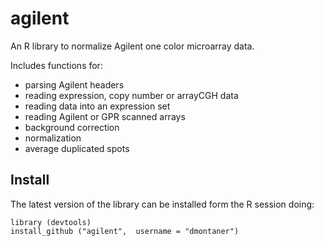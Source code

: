 
agilent
=======

An R library to normalize Agilent one color microarray data.

Includes functions for:

- parsing Agilent headers
- reading expression, copy number or arrayCGH data
- reading data into an expression set
- reading Agilent or GPR scanned arrays
- background correction
- normalization
- average duplicated spots


Install
-------

The latest version of the library can be installed form the R session doing:

    library (devtools)
    install_github ("agilent",  username = "dmontaner")
